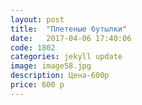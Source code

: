 ```yaml
---
layout: post
title:  "Плетеные бутылки"
date:   2017-04-06 17:40:06
code: 1802
categories: jekyll update
image: image58.jpg
description: Цена-600р
price: 600 р
---
```

